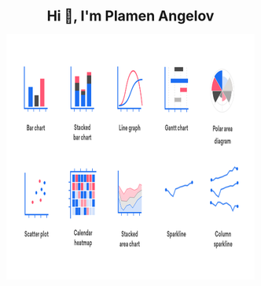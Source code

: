<h1 align="center">Hi 👋, I'm Plamen Angelov</h1>


<p align="center">
<img align="center" src="https://github.com/PmnAngelov/pmnangelov/blob/main/img/datatypologies.png" width="800" height="500" />
</p>
